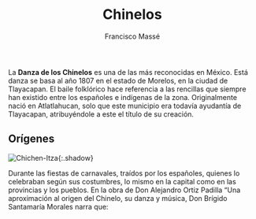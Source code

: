 ﻿---
layout: article
pageview: true
title:  Chinelos
tags:  tradiciones chinelos mundo
author:  Francisco Massé
mode: immersive
header:
  theme: dark
article_header:
  type: overlay
  theme: dark
  background_color: '#203028'
  background_image:
    gradient: 'linear-gradient(135deg, rgba(34, 139, 87 , .4), rgba(139, 34, 139, .4))'
    src: main/docs/assets/images/cover-chinelos.jpg
---

 La **Danza de los Chinelos** es una de las más reconocidas en México. Está danza se basa al año 1807 en el estado de Morelos, en la ciudad de Tlayacapan. El baile folklórico hace referencia a las rencillas que siempre han existido entre los españoles e indígenas de la zona. Originalmente nació en Atlatlahucan, solo que este municipio era todavía ayudantía de Tlayacapan, atribuyéndole a este el título de su creación.
 


## Orígenes

  

![Chichen-Itza](https://scontent-qro1-1.xx.fbcdn.net/v/t39.30808-6/s960x960/242134403_1883859355156607_1201830310850367242_n.jpg?_nc_cat=111&ccb=1-5&_nc_sid=2c4854&_nc_eui2=AeH8bGmXokrdxYCfbePPbua0I_VSRid4gbEj9VJGJ3iBsSiPg_6YFKUknoZpzmk5TzQoBC2rRL1xPlN3O0wkymWl&_nc_ohc=VL153v-ZUUIAX_IvrAL&_nc_ht=scontent-qro1-1.xx&oh=56e4dc62fc837406fd39fa95a262457f&oe=615C8081  "Chinelos"){:.shadow}

  
Durante las fiestas de carnavales, traídos por los españoles, quienes lo celebraban según sus costumbres, lo mismo en la capital como en las provincias y los pueblos. En la obra de Don Alejandro Ortiz Padilla “Una aproximación al origen del Chinelo, su danza y música, Don Brígido Santamaría Morales narra que:

<!--more-->
